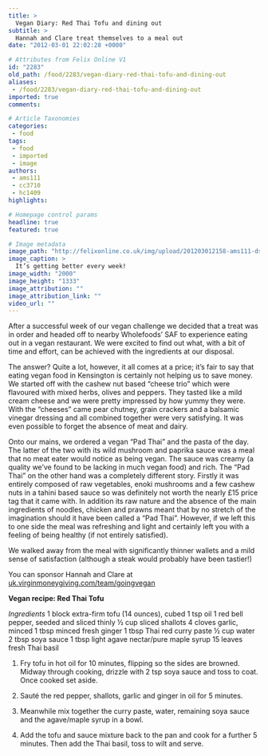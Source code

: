 ```yaml
---
title: >
  Vegan Diary: Red Thai Tofu and dining out
subtitle: >
  Hannah and Clare treat themselves to a meal out
date: "2012-03-01 22:02:28 +0000"

# Attributes from Felix Online V1
id: "2283"
old_path: /food/2283/vegan-diary-red-thai-tofu-and-dining-out
aliases:
 - /food/2283/vegan-diary-red-thai-tofu-and-dining-out
imported: true
comments:

# Article Taxonomies
categories:
 - food
tags:
 - food
 - imported
 - image
authors:
 - ams111
 - cc3710
 - hc1409
highlights:

# Homepage control params
headline: true
featured: true

# Image metadata
image_path: "http://felixonline.co.uk/img/upload/201203012158-ams111-dsc_0008.gif"
image_caption: >
  It’s getting better every week!
image_width: "2000"
image_height: "1333"
image_attribution: ""
image_attribution_link: ""
video_url: ""
---
```


After a successful week of our vegan challenge we decided that a treat was in order and headed off to nearby Wholefoods’ SAF to experience eating out in a vegan restaurant. We were excited to find out what, with a bit of time and effort, can be achieved with the ingredients at our disposal.

The answer? Quite a lot, however, it all comes at a price; it’s fair to say that eating vegan food in Kensington is certainly not helping us to save money. We started off with the cashew nut based “cheese trio” which were flavoured with mixed herbs, olives and peppers. They tasted like a mild cream cheese and we were pretty impressed by how yummy they were. With the “cheeses” came pear chutney, grain crackers and a balsamic vinegar dressing and all combined together were very satisfying. It was even possible to forget the absence of meat and dairy.

Onto our mains, we ordered a vegan “Pad Thai” and the pasta of the day. The latter of the two with its wild mushroom and paprika sauce was a meal that no meat eater would notice as being vegan. The sauce was creamy (a quality we’ve found to be lacking in much vegan food) and rich. The “Pad Thai” on the other hand was a completely different story. Firstly it was entirely composed of raw vegetables, enoki mushrooms and a few cashew nuts in a tahini based sauce so was definitely not worth the nearly £15 price tag that it came with. In addition its raw nature and the absence of the main ingredients of noodles, chicken and prawns meant that by no stretch of the imagination should it have been called a “Pad Thai”. However, if we left this to one side the meal was refreshing and light and certainly left you with a feeling of being healthy (if not entirely satisfied).

We walked away from the meal with significantly thinner wallets and a mild sense of satisfaction (although a steak would probably have been tastier!)

You can sponsor Hannah and Clare at [uk.virginmoneygiving.com/team/goingvegan](http://uk.virginmoneygiving.com/team/goingvegan)

__Vegan recipe: Red Thai Tofu__

_Ingredients_
 1 block extra-firm tofu (14 ounces), cubed
 1 tsp oil
 1 red bell pepper, seeded and sliced thinly
 ½ cup sliced shallots
 4 cloves garlic, minced
 1 tbsp minced fresh ginger
 1 tbsp Thai red curry paste
 ½ cup water
 2 tbsp soya sauce
 1 tbsp light agave nectar/pure maple syrup
 15 leaves fresh Thai basil

1. Fry tofu in hot oil for 10 minutes, flipping so the sides are browned. Midway through cooking, drizzle with 2 tsp soya sauce and toss to coat. Once cooked set aside.

2. Sauté the red pepper, shallots, garlic and ginger in oil for 5 minutes.

3. Meanwhile mix together the curry paste, water, remaining soya sauce and the agave/maple syrup in a bowl.

4. Add the tofu and sauce mixture back to the pan and cook for a further 5 minutes. Then add the Thai basil, toss to wilt and serve.

